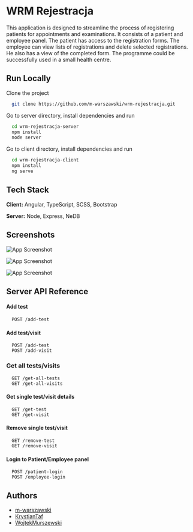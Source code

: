 
# WRM Rejestracja

This application is designed to streamline the process of registering patients for appointments and examinations. It consists of a patient and employee panel. The patient has access to the registration forms. The employee can view lists of registrations and delete selected registrations. He also has a view of the completed form. The programme could be successfully used in a small health centre.


## Run Locally

Clone the project

```bash
  git clone https://github.com/m-warszawski/wrm-rejestracja.git
```

Go to server directory, install dependencies and run

```bash
  cd wrm-rejestracja-server
  npm install
  node server
```

Go to client directory, install dependencies and run

```bash
  cd wrm-rejestracja-client
  npm install
  ng serve
```

## Tech Stack

**Client:** Angular, TypeScript, SCSS, Bootstrap

**Server:** Node, Express, NeDB


## Screenshots

![App Screenshot](https://github.com/m-warszawski/wrm-rejestracja/blob/main/Screenshot_1.png)

![App Screenshot](https://github.com/m-warszawski/wrm-rejestracja/blob/main/Screenshot_2.png)

![App Screenshot](https://github.com/m-warszawski/wrm-rejestracja/blob/main/Screenshot_3.png)



## Server API Reference

#### Add test

```http
  POST /add-test
```

#### Add test/visit

```http
  POST /add-test
  POST /add-visit
```

### Get all tests/visits

```http
  GET /get-all-tests
  GET /get-all-visits
```

#### Get single test/visit details

```http
  GET /get-test
  GET /get-visit
```

#### Remove single test/visit

```http
  GET /remove-test
  GET /remove-visit
```

#### Login to Patient/Employee panel

```http
  POST /patient-login
  POST /employee-login
```

## Authors

- [m-warszawski](https://www.github.com/m-warszawski)
- [KrystianTaf](https://www.github.com/KrystianTaf)
- [WojtekMurszewski](https://www.github.com/WojciechMurszewski)


